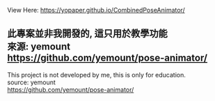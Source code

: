 View Here: https://yopaper.github.io/CombinedPoseAnimator/

此專案並非我開發的, 這只用於教學功能  
來源: yemount  
https://github.com/yemount/pose-animator/  
--------------------------------------------------------  
This project is not developed by me, this is only for education.  
source: yemount  
https://github.com/yemount/pose-animator/  
